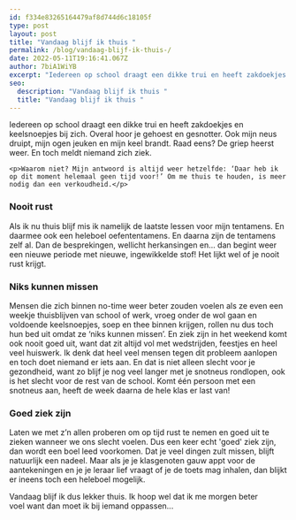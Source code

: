 ```yaml
---
id: f334e83265164479af8d744d6c18105f
type: post
layout: post
title: "Vandaag blijf ik thuis "
permalink: /blog/vandaag-blijf-ik-thuis-/
date: 2022-05-11T19:16:41.067Z
author: 7biA1WiYB
excerpt: "Iedereen op school draagt een dikke trui en heeft zakdoekjes en keelsnoepjes bij zich. Overal hoor je gehoest en gesnotter. Ook mijn neus druipt, mijn ogen jeuken en mijn keel brandt. Raad eens? De griep heerst weer. En toch meldt niemand zich ziek.  "
seo:
  description: "Vandaag blijf ik thuis "
  title: "Vandaag blijf ik thuis "
---
```

Iedereen op school draagt een dikke trui en heeft zakdoekjes en keelsnoepjes bij zich. Overal hoor je gehoest en gesnotter. Ook mijn neus druipt, mijn ogen jeuken en mijn keel brandt. Raad eens? De griep heerst weer. En toch meldt niemand zich ziek.  

    <p>Waarom niet? Mijn antwoord is altijd weer hetzelfde: ‘Daar heb ik op dit moment helemaal geen tijd voor!’ Om me thuis te houden, is meer nodig dan een verkoudheid.</p>
<h3>Nooit rust</h3>
<p>Als ik nu thuis blijf mis ik namelijk de laatste lessen voor mijn tentamens. En daarmee ook een heleboel oefententamens. En daarna zijn de tentamens zelf al. Dan de besprekingen, wellicht herkansingen en… dan begint weer een nieuwe periode met nieuwe, ingewikkelde stof! Het lijkt wel of je nooit rust krijgt. </p>
<h3>Niks kunnen missen</h3>
<p>Mensen die zich binnen no-time weer beter zouden voelen als ze even een weekje thuisblijven van school of werk, vroeg onder de wol gaan en voldoende keelsnoepjes, soep en thee binnen krijgen, rollen nu dus toch hun bed uit omdat ze ‘niks kunnen missen’. En ziek zijn in het weekend komt ook nooit goed uit, want dat zit altijd vol met wedstrijden, feestjes en heel veel huiswerk. Ik denk dat heel veel mensen tegen dit probleem aanlopen en toch doet niemand er iets aan. En dat is niet alleen slecht voor je gezondheid, want zo blijf je nog veel langer met je snotneus rondlopen, ook is het slecht voor de rest van de school. Komt één persoon met een snotneus aan, heeft de week daarna de hele klas er last van! </p>
<h3>Goed ziek zijn</h3>
<p>Laten we met z’n allen proberen om op tijd rust te nemen en goed uit te zieken wanneer we ons slecht voelen. Dus een keer echt 'goed' ziek zijn, dan wordt een boel leed voorkomen. Dat je veel dingen zult missen, blijft natuurlijk een nadeel. Maar als je je klasgenoten gauw appt voor de aantekeningen en je je leraar lief vraagt of je de toets mag inhalen, dan blijkt er ineens toch een heleboel mogelijk. </p>
<p>Vandaag blijf ik dus lekker thuis. Ik hoop wel dat ik me morgen beter voel want dan moet ik bij iemand oppassen...</p>  
